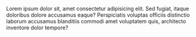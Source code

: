 Lorem ipsum dolor sit, amet consectetur adipisicing elit. Sed fugiat, itaque doloribus dolore accusamus eaque?
Perspiciatis voluptas officiis distinctio laborum accusamus blanditiis commodi amet voluptatem quis,
architecto inventore dolor tempore?
